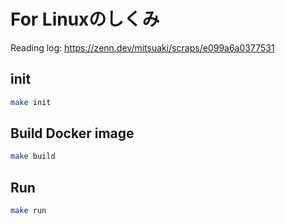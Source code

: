 # For Linuxのしくみ

Reading log: <https://zenn.dev/mitsuaki/scraps/e099a6a0377531>

## init

```zsh
make init
```

## Build Docker image

```zsh
make build
```

## Run

```zsh
make run
```
